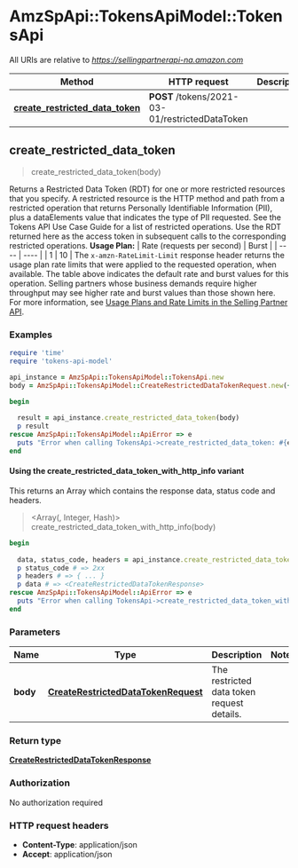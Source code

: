 # AmzSpApi::TokensApiModel::TokensApi

All URIs are relative to *https://sellingpartnerapi-na.amazon.com*

| Method | HTTP request | Description |
| ------ | ------------ | ----------- |
| [**create_restricted_data_token**](TokensApi.md#create_restricted_data_token) | **POST** /tokens/2021-03-01/restrictedDataToken |  |


## create_restricted_data_token

> <CreateRestrictedDataTokenResponse> create_restricted_data_token(body)



Returns a Restricted Data Token (RDT) for one or more restricted resources that you specify. A restricted resource is the HTTP method and path from a restricted operation that returns Personally Identifiable Information (PII), plus a dataElements value that indicates the type of PII requested. See the Tokens API Use Case Guide for a list of restricted operations. Use the RDT returned here as the access token in subsequent calls to the corresponding restricted operations.  **Usage Plan:**  | Rate (requests per second) | Burst | | ---- | ---- | | 1 | 10 |  The `x-amzn-RateLimit-Limit` response header returns the usage plan rate limits that were applied to the requested operation, when available. The table above indicates the default rate and burst values for this operation. Selling partners whose business demands require higher throughput may see higher rate and burst values than those shown here. For more information, see [Usage Plans and Rate Limits in the Selling Partner API](https://developer-docs.amazon.com/sp-api/docs/usage-plans-and-rate-limits-in-the-sp-api).

### Examples

```ruby
require 'time'
require 'tokens-api-model'

api_instance = AmzSpApi::TokensApiModel::TokensApi.new
body = AmzSpApi::TokensApiModel::CreateRestrictedDataTokenRequest.new({restricted_resources: [AmzSpApi::TokensApiModel::RestrictedResource.new({method: 'GET', path: 'path_example'})]}) # CreateRestrictedDataTokenRequest | The restricted data token request details.

begin
  
  result = api_instance.create_restricted_data_token(body)
  p result
rescue AmzSpApi::TokensApiModel::ApiError => e
  puts "Error when calling TokensApi->create_restricted_data_token: #{e}"
end
```

#### Using the create_restricted_data_token_with_http_info variant

This returns an Array which contains the response data, status code and headers.

> <Array(<CreateRestrictedDataTokenResponse>, Integer, Hash)> create_restricted_data_token_with_http_info(body)

```ruby
begin
  
  data, status_code, headers = api_instance.create_restricted_data_token_with_http_info(body)
  p status_code # => 2xx
  p headers # => { ... }
  p data # => <CreateRestrictedDataTokenResponse>
rescue AmzSpApi::TokensApiModel::ApiError => e
  puts "Error when calling TokensApi->create_restricted_data_token_with_http_info: #{e}"
end
```

### Parameters

| Name | Type | Description | Notes |
| ---- | ---- | ----------- | ----- |
| **body** | [**CreateRestrictedDataTokenRequest**](CreateRestrictedDataTokenRequest.md) | The restricted data token request details. |  |

### Return type

[**CreateRestrictedDataTokenResponse**](CreateRestrictedDataTokenResponse.md)

### Authorization

No authorization required

### HTTP request headers

- **Content-Type**: application/json
- **Accept**: application/json

